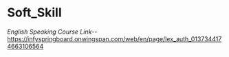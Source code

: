 # Soft_Skill
*English Speaking Course Link*--https://infyspringboard.onwingspan.com/web/en/page/lex_auth_0137344174663106564
